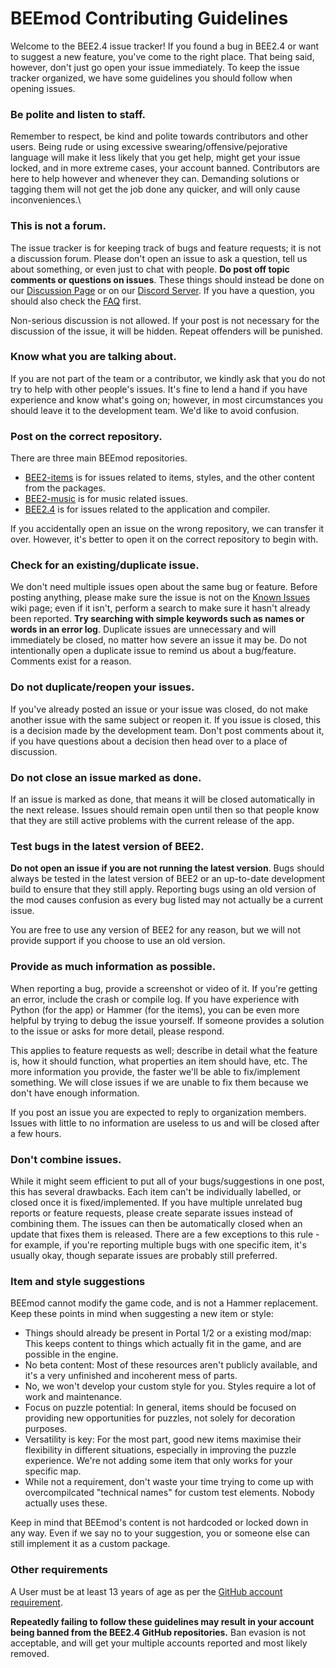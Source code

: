 # BEEmod Contributing Guidelines
Welcome to the BEE2.4 issue tracker! If you found a bug in BEE2.4 or want to suggest a new feature, you've come to the right place. That being said, however, don't just go open your issue immediately. To keep the issue tracker organized, we have some guidelines you should follow when opening issues.

### Be polite and listen to staff.
Remember to respect, be kind and polite towards contributors and other users. Being rude or using excessive swearing/offensive/pejorative language will make it less likely that you get help, might get your issue locked, and in more extreme cases, your account banned. Contributors are here to help however and whenever they can. Demanding solutions or tagging them will not get the job done any quicker, and will only cause inconveniences.\

### This is not a forum.
The issue tracker is for keeping track of bugs and feature requests; it is not a discussion forum. Please don't open an issue to ask a question, tell us about something, or even just to chat with people. **Do post off topic comments or questions on issues**. These things should instead be done on our [Discussion Page](https://github.com/BEEmod/BEE2-items/discussions) or on our [Discord Server](https://discord.gg/hnGFJrz). If you have a question, you should also check the [FAQ](https://github.com/BEEmod/BEE2.4/blob/master/FAQ.md) first.

Non-serious discussion is not allowed. If your post is not necessary for the discussion of the issue, it will be hidden. Repeat offenders will be punished.

### Know what you are talking about.
If you are not part of the team or a contributor, we kindly ask that you do not try to help with other people's issues. It's fine to lend a hand if you have experience and know what's going on; however, in most circumstances you should leave it to the development team. We'd like to avoid confusion.

### Post on the correct repository.
There are three main BEEmod repositories. 

* [BEE2-items](https://github.com/BEEmod/BEE2-items/issues) is for issues related to items, styles, and the other content from the packages.
* [BEE2-music](https://github.com/BEEmod/BEE2-music/issues) is for music related issues.
* [BEE2.4](https://github.com/BEEmod/BEE2.4/issues) is for issues related to the application and compiler.

If you accidentally open an issue on the wrong repository, we can transfer it over. However, it's better to open it on the correct repository to begin with.

### Check for an existing/duplicate issue.
We don't need multiple issues open about the same bug or feature. Before posting anything, please make sure the issue is not on the [Known Issues](https://github.com/BEEmod/BEE2-items/wiki/Known-Issues) wiki page; even if it isn't, perform a search to make sure it hasn't already been reported. **Try searching with simple keywords such as names or words in an error log**. Duplicate issues are unnecessary and will immediately be closed, no matter how severe an issue it may be. Do not intentionally open a duplicate issue to remind us about a bug/feature. Comments exist for a reason.

### Do not duplicate/reopen your issues.
If you've already posted an issue or your issue was closed, do not make another issue with the same subject or reopen it. If you issue is closed, this is a decision made by the development team. Don't post comments about it, if you have questions about a decision then head over to a place of discussion.

### Do not close an issue marked as done.
If an issue is marked as done, that means it will be closed automatically in the next release. Issues should remain open until then so that people know that they are still active problems with the current release of the app.

### Test bugs in the latest version of BEE2.
**Do not open an issue if you are not running the latest version**. Bugs should always be tested in the latest version of BEE2 or an up-to-date development build to ensure that they still apply. Reporting bugs using an old version of the mod causes confusion as every bug listed may not actually be a current issue.

You are free to use any version of BEE2 for any reason, but we will not provide support if you choose to use an old version.

### Provide as much information as possible.
When reporting a bug, provide a screenshot or video of it. If you're getting an error, include the crash or compile log. If you have experience with Python (for the app) or Hammer (for the items), you can be even more helpful by trying to debug the issue yourself. If someone provides a solution to the issue or asks for more detail, please respond.

This applies to feature requests as well; describe in detail what the feature is, how it should function, what properties an item should have, etc. The more information you provide, the faster we'll be able to fix/implement something. We will close issues if we are unable to fix them because we don't have enough information.

If you post an issue you are expected to reply to organization members. Issues with little to no information are useless to us and will be closed after a few hours.

### Don't combine issues.
While it might seem efficient to put all of your bugs/suggestions in one post, this has several drawbacks. Each item can't be individually labelled, or closed once it is fixed/implemented. If you have multiple unrelated bug reports or feature requests, please create separate issues instead of combining them. The issues can then be automatically closed when an update that fixes them is released. There are a few exceptions to this rule - for example, if you're reporting multiple bugs with one specific item, it's usually okay, though separate issues are probably still preferred.

### Item and style suggestions
BEEmod cannot modify the game code, and is not a Hammer replacement. Keep these points in mind when suggesting a new item or style:

- Things should already be present in Portal 1/2 or a existing mod/map: This keeps content to things which actually fit in the game, and are possible in the engine.
- No beta content: Most of these resources aren't publicly available, and it's a very unfinished and incoherent mess of parts.
- No, we won't develop your custom style for you. Styles require a lot of work and maintenance.
- Focus on puzzle potential: In general, items should be focused on providing new opportunities for puzzles, not solely for decoration purposes.
- Versatility is key: For the most part, good new items maximise their flexibility in different situations, especially in improving the puzzle experience. We're not adding some item that only works for your specific map.
- While not a requirement, don't waste your time trying to come up with overcompilcated "technical names" for custom test elements. Nobody actually uses these.

Keep in mind that BEEmod's content is not hardcoded or locked down in any way. Even if we say no to your suggestion, you or someone else can still implement it as a custom package.

### Other requirements
A User must be at least 13 years of age as per the [GitHub account requirement](https://help.github.com/articles/github-terms-of-service/#b-account-terms).

**Repeatedly failing to follow these guidelines may result in your account being banned from the BEE2.4 GitHub repositories.** Ban evasion is not acceptable, and will get your multiple accounts reported and most likely removed. <!--YOU FOOL, I HAVE 70 ALTERNATIVE ACCOUNTS!-->
